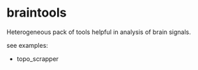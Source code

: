 # braintools
Heterogeneous pack of tools helpful in analysis of brain signals.

see examples:
- topo_scrapper

